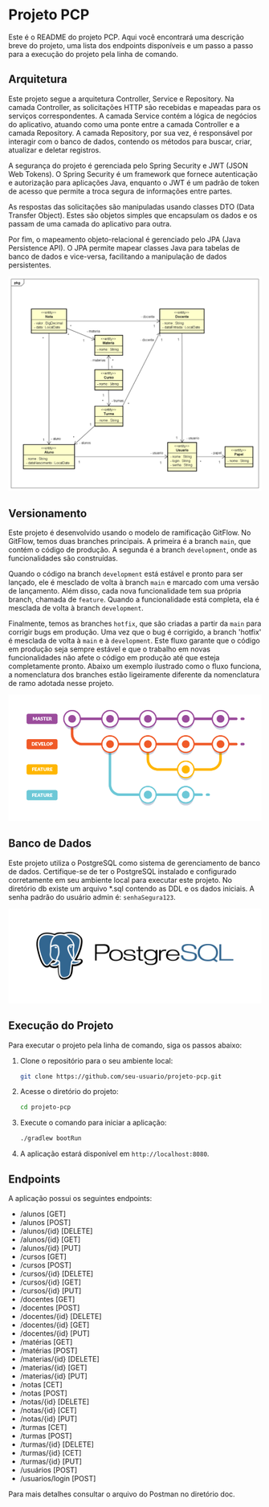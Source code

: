 # Projeto PCP

Este é o README do projeto PCP. Aqui você encontrará uma descrição breve do projeto, uma lista dos endpoints disponíveis e um passo a passo para a execução do projeto pela linha de comando.

## Arquitetura

Este projeto segue a arquitetura Controller, Service e Repository. Na camada Controller, as solicitações HTTP são recebidas e mapeadas para os serviços correspondentes. A camada Service contém a lógica de negócios do aplicativo, atuando como uma ponte entre a camada Controller e a camada Repository. A camada Repository, por sua vez, é responsável por interagir com o banco de dados, contendo os métodos para buscar, criar, atualizar e deletar registros.

A segurança do projeto é gerenciada pelo Spring Security e JWT (JSON Web Tokens). O Spring Security é um framework que fornece autenticação e autorização para aplicações Java, enquanto o JWT é um padrão de token de acesso que permite a troca segura de informações entre partes.

As respostas das solicitações são manipuladas usando classes DTO (Data Transfer Object). Estes são objetos simples que encapsulam os dados e os passam de uma camada do aplicativo para outra.

Por fim, o mapeamento objeto-relacional é gerenciado pelo JPA (Java Persistence API). O JPA permite mapear classes Java para tabelas de banco de dados e vice-versa, facilitando a manipulação de dados persistentes.

![Modelo de Classes](/doc/modelo.png)

## Versionamento

Este projeto é desenvolvido usando o modelo de ramificação GitFlow. No GitFlow, temos duas branches principais. A primeira é a branch `main`, que contém o código de produção. A segunda é a branch `development`, onde as funcionalidades são construídas.

Quando o código na branch `development` está estável e pronto para ser lançado, ele é mesclado de volta à branch `main` e marcado com uma versão de lançamento. Além disso, cada nova funcionalidade tem sua própria branch, chamada de `feature`. Quando a funcionalidade está completa, ela é mesclada de volta à branch `development`.

Finalmente, temos as branches `hotfix`, que são criadas a partir da `main` para corrigir bugs em produção. Uma vez que o bug é corrigido, a branch 'hotfix' é mesclada de volta à `main` e à `development`. Este fluxo garante que o código em produção seja sempre estável e que o trabalho em novas funcionalidades não afete o código em produção até que esteja completamente pronto. Abaixo um exemplo ilustrado como  o fluxo funciona, a nomenclatura dos branches estão ligeiramente diferente da nomenclatura de ramo adotada nesse projeto.

![Git Flow](/doc/gitflow.png)

## Banco de Dados

Este projeto utiliza o PostgreSQL como sistema de gerenciamento de banco de dados. Certifique-se de ter o PostgreSQL instalado e configurado corretamente em seu ambiente local para executar este projeto. No diretório db existe um arquivo *.sql contendo as DDL e os dados iniciais. A senha padrão do usuário admin é: `senhaSegura123`.

![PostgreSQL](/doc/pg.png)

## Execução do Projeto

Para executar o projeto pela linha de comando, siga os passos abaixo:

1. Clone o repositório para o seu ambiente local:

    ```bash
    git clone https://github.com/seu-usuario/projeto-pcp.git
    ```

2. Acesse o diretório do projeto:

    ```bash
    cd projeto-pcp
    ```

3. Execute o comando para iniciar a aplicação:

    ```bash
    ./gradlew bootRun
    ```

4. A aplicação estará disponível em `http://localhost:8080`.

## Endpoints

A aplicação possui os seguintes endpoints:

- /alunos [GET]
- /alunos [POST]
- /alunos/{id} [DELETE]
- /alunos/{id} [GET]
- /alunos/{id} [PUT]
- /cursos [GET]
- /cursos [POST]
- /cursos/{id} [DELETE]
- /cursos/{id} [GET]
- /cursos/{id} [PUT]
- /docentes [GET]
- /docentes [POST]
- /docentes/{id} [DELETE]
- /docentes/{id} [GET]
- /docentes/{id} [PUT]
- /matérias [GET]
- /matérias [POST]
- /materias/{id} [DELETE]
- /materias/{id} [GET]
- /materias/{id} [PUT]
- /notas [CET]
- /notas [POST]
- /notas/{id} [DELETE]
- /notas/{id} [CET]
- /notas/{id} [PUT]
- /turmas [CET]
- /turmas [POST]
- /turmas/{id} [DELETE]
- /turmas/{id} [CET]
- /turmas/{id} [PUT]
- /usuários [POST]
- /usuarios/login [POST]

Para mais detalhes consultar o arquivo do Postman no diretório doc.